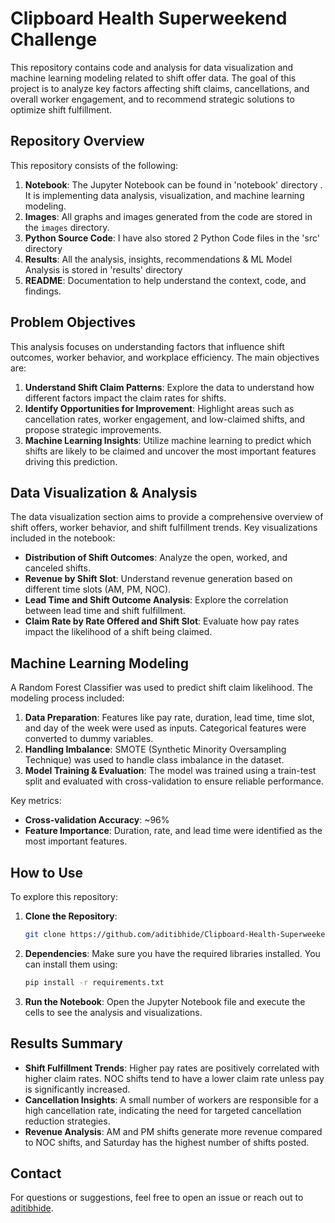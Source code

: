 # Clipboard Health Superweekend Challenge
This repository contains code and analysis for data visualization and machine learning modeling related to shift offer data. The goal of this project is to analyze key factors affecting shift claims, cancellations, and overall worker engagement, and to recommend strategic solutions to optimize shift fulfillment.

## Repository Overview
This repository consists of the following:
1. **Notebook**: The Jupyter Notebook can be found in 'notebook' directory . It is implementing data analysis, visualization, and machine learning modeling.
2. **Images**: All graphs and images generated from the code are stored in the `images` directory.
3. **Python Source Code**: I have also stored 2 Python Code files in the 'src' directory
4. **Results**: All the analysis, insights, recommendations & ML Model Analysis is stored in 'results' directory
5. **README**: Documentation to help understand the context, code, and findings.

## Problem Objectives
This analysis focuses on understanding factors that influence shift outcomes, worker behavior, and workplace efficiency. The main objectives are:
1. **Understand Shift Claim Patterns**: Explore the data to understand how different factors impact the claim rates for shifts.
2. **Identify Opportunities for Improvement**: Highlight areas such as cancellation rates, worker engagement, and low-claimed shifts, and propose strategic improvements.
3. **Machine Learning Insights**: Utilize machine learning to predict which shifts are likely to be claimed and uncover the most important features driving this prediction.

## Data Visualization & Analysis
The data visualization section aims to provide a comprehensive overview of shift offers, worker behavior, and shift fulfillment trends. Key visualizations included in the notebook:
- **Distribution of Shift Outcomes**: Analyze the open, worked, and canceled shifts.
- **Revenue by Shift Slot**: Understand revenue generation based on different time slots (AM, PM, NOC).
- **Lead Time and Shift Outcome Analysis**: Explore the correlation between lead time and shift fulfillment.
- **Claim Rate by Rate Offered and Shift Slot**: Evaluate how pay rates impact the likelihood of a shift being claimed.

## Machine Learning Modeling
A Random Forest Classifier was used to predict shift claim likelihood. The modeling process included:
1. **Data Preparation**: Features like pay rate, duration, lead time, time slot, and day of the week were used as inputs. Categorical features were converted to dummy variables.
2. **Handling Imbalance**: SMOTE (Synthetic Minority Oversampling Technique) was used to handle class imbalance in the dataset.
3. **Model Training & Evaluation**: The model was trained using a train-test split and evaluated with cross-validation to ensure reliable performance.

Key metrics:
- **Cross-validation Accuracy**: ~96%
- **Feature Importance**: Duration, rate, and lead time were identified as the most important features.

## How to Use

To explore this repository:

1. **Clone the Repository**:
   ```sh
   git clone https://github.com/aditibhide/Clipboard-Health-Superweekend-Challenge.git
   ```

2. **Dependencies**:
   Make sure you have the required libraries installed. You can install them using:
   ```sh
   pip install -r requirements.txt
   ```

3. **Run the Notebook**:
   Open the Jupyter Notebook file and execute the cells to see the analysis and visualizations.

## Results Summary
- **Shift Fulfillment Trends**: Higher pay rates are positively correlated with higher claim rates. NOC shifts tend to have a lower claim rate unless pay is significantly increased.
- **Cancellation Insights**: A small number of workers are responsible for a high cancellation rate, indicating the need for targeted cancellation reduction strategies.
- **Revenue Analysis**: AM and PM shifts generate more revenue compared to NOC shifts, and Saturday has the highest number of shifts posted.

## Contact
For questions or suggestions, feel free to open an issue or reach out to [aditibhide](https://github.com/aditibhide).

